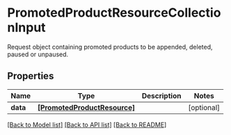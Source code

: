 # PromotedProductResourceCollectionInput

Request object containing promoted products to be appended, deleted, paused or unpaused.

## Properties
Name | Type | Description | Notes
------------ | ------------- | ------------- | -------------
**data** | [**[PromotedProductResource]**](PromotedProductResource.md) |  | [optional] 

[[Back to Model list]](../README.md#documentation-for-models) [[Back to API list]](../README.md#documentation-for-api-endpoints) [[Back to README]](../README.md)



